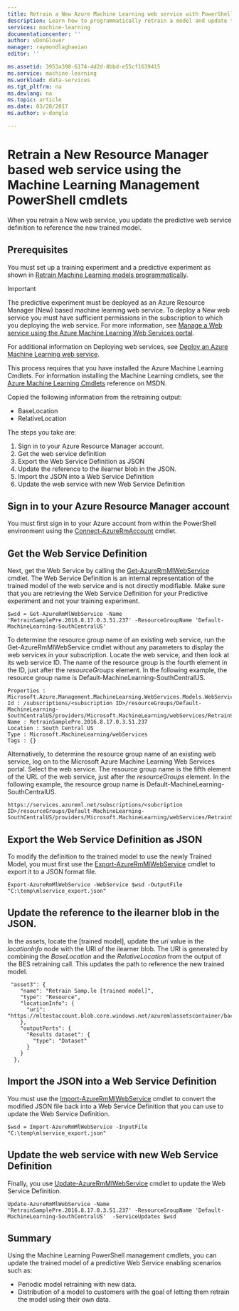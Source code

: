 ```yaml
---
title: Retrain a New Azure Machine Learning web service with PowerShell | Microsoft Docs
description: Learn how to programmatically retrain a model and update the web service to use the newly trained model in Azure Machine Learning using the Machine Learning Management PowerShell cmdlets.
services: machine-learning
documentationcenter: ''
author: vDonGlover
manager: raymondlaghaeian
editor: ''

ms.assetid: 3953a398-6174-4d2d-8bbd-e55cf1639415
ms.service: machine-learning
ms.workload: data-services
ms.tgt_pltfrm: na
ms.devlang: na
ms.topic: article
ms.date: 03/28/2017
ms.author: v-donglo

---
```

# Retrain a New Resource Manager based web service using the Machine Learning Management PowerShell cmdlets
When you retrain a New web service, you update the predictive web service definition to reference the new trained model.  

## Prerequisites
You must set up a training experiment and a predictive experiment as shown in [Retrain Machine Learning models programmatically](retrain-models-programmatically.md). 

> [!IMPORTANT]
> The predictive experiment must be deployed as an Azure Resource Manager (New) based machine learning web service. 
> To deploy a New web service you must have sufficient permissions in the subscription to which you deploying the web service. For more information, see [Manage a Web service using the Azure Machine Learning Web Services portal](manage-new-webservice.md). 

For additional information on Deploying web services, see [Deploy an Azure Machine Learning web service](publish-a-machine-learning-web-service.md).

This process requires that you have installed the Azure Machine Learning Cmdlets. For information installing the Machine Learning cmdlets, see the [Azure Machine Learning Cmdlets](https://msdn.microsoft.com/library/azure/mt767952.aspx) reference on MSDN.

Copied the following information from the retraining output:

* BaseLocation
* RelativeLocation

The steps you take are:

1. Sign in to your Azure Resource Manager account.
2. Get the web service definition
3. Export the Web Service Definition as JSON
4. Update the reference to the ilearner blob in the JSON.
5. Import the JSON into a Web Service Definition
6. Update the web service with new Web Service Definition

## Sign in to your Azure Resource Manager account
You must first sign in to your Azure account from within the PowerShell environment using the [Connect-AzureRmAccount](/powershell/module/azurerm.profile/connect-azurermaccount) cmdlet.

## Get the Web Service Definition
Next, get the Web Service by calling the [Get-AzureRmMlWebService](https://msdn.microsoft.com/library/mt619267.aspx) cmdlet. The Web Service Definition is an internal representation of the trained model of the web service and is not directly modifiable. Make sure that you are retrieving the Web Service Definition for your Predictive experiment and not your training experiment.

    $wsd = Get-AzureRmMlWebService -Name 'RetrainSamplePre.2016.8.17.0.3.51.237' -ResourceGroupName 'Default-MachineLearning-SouthCentralUS'

To determine the resource group name of an existing web service, run the Get-AzureRmMlWebService cmdlet without any parameters to display the web services in your subscription. Locate the web service, and then look at its web service ID. The name of the resource group is the fourth element in the ID, just after the *resourceGroups* element. In the following example, the resource group name is Default-MachineLearning-SouthCentralUS.

    Properties : Microsoft.Azure.Management.MachineLearning.WebServices.Models.WebServicePropertiesForGraph
    Id : /subscriptions/<subscription ID>/resourceGroups/Default-MachineLearning-SouthCentralUS/providers/Microsoft.MachineLearning/webServices/RetrainSamplePre.2016.8.17.0.3.51.237
    Name : RetrainSamplePre.2016.8.17.0.3.51.237
    Location : South Central US
    Type : Microsoft.MachineLearning/webServices
    Tags : {}

Alternatively, to determine the resource group name of an existing web service, log on to the Microsoft Azure Machine Learning Web Services portal. Select the web service. The resource group name is the fifth element of the URL of the web service, just after the *resourceGroups* element. In the following example, the resource group name is Default-MachineLearning-SouthCentralUS.

    https://services.azureml.net/subscriptions/<subcription ID>/resourceGroups/Default-MachineLearning-SouthCentralUS/providers/Microsoft.MachineLearning/webServices/RetrainSamplePre.2016.8.17.0.3.51.237


## Export the Web Service Definition as JSON
To modify the definition to the trained model to use the newly Trained Model, you must first use the [Export-AzureRmMlWebService](https://msdn.microsoft.com/library/azure/mt767935.aspx) cmdlet to export it to a JSON format file.

    Export-AzureRmMlWebService -WebService $wsd -OutputFile "C:\temp\mlservice_export.json"

## Update the reference to the ilearner blob in the JSON.
In the assets, locate the [trained model], update the *uri* value in the *locationInfo* node with the URI of the ilearner blob. The URI is generated by combining the *BaseLocation* and the *RelativeLocation* from the output of the BES retraining call. This updates the path to reference the new trained model.

     "asset3": {
        "name": "Retrain Samp.le [trained model]",
        "type": "Resource",
        "locationInfo": {
          "uri": "https://mltestaccount.blob.core.windows.net/azuremlassetscontainer/baca7bca650f46218633552c0bcbba0e.ilearner"
        },
        "outputPorts": {
          "Results dataset": {
            "type": "Dataset"
          }
        }
      },

## Import the JSON into a Web Service Definition
You must use the [Import-AzureRmMlWebService](https://msdn.microsoft.com/library/azure/mt767925.aspx) cmdlet to convert the modified JSON file back into a Web Service Definition that you can use to update the Web Service Definition.

    $wsd = Import-AzureRmMlWebService -InputFile "C:\temp\mlservice_export.json"


## Update the web service with new Web Service Definition
Finally, you use [Update-AzureRmMlWebService](https://msdn.microsoft.com/library/azure/mt767922.aspx) cmdlet to update the Web Service Definition.

    Update-AzureRmMlWebService -Name 'RetrainSamplePre.2016.8.17.0.3.51.237' -ResourceGroupName 'Default-MachineLearning-SouthCentralUS'  -ServiceUpdates $wsd

## Summary
Using the Machine Learning PowerShell management cmdlets, you can update the trained model of a predictive Web Service enabling scenarios such as:

* Periodic model retraining with new data.
* Distribution of a model to customers with the goal of letting them retrain the model using their own data.

